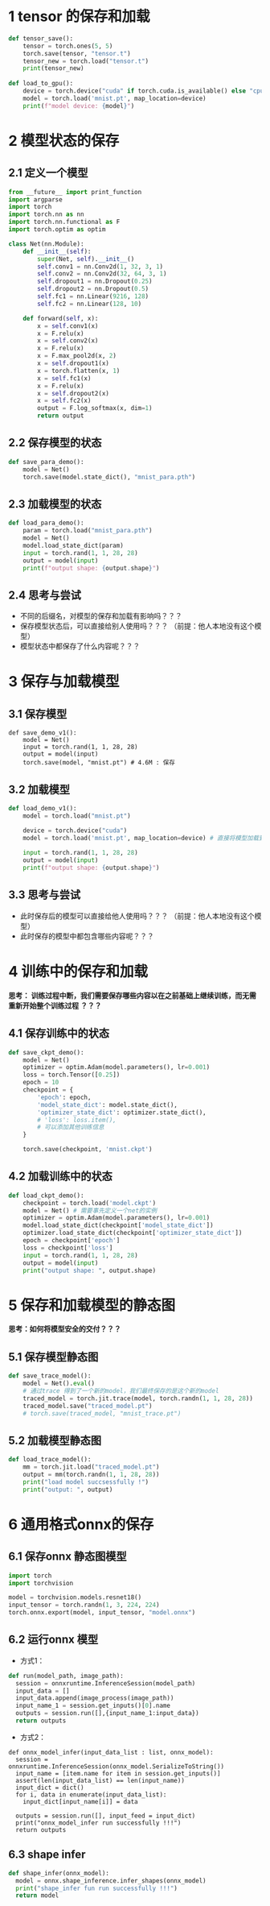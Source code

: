 # 1 tensor 的保存和加载
```python
def tensor_save():
    tensor = torch.ones(5, 5)
    torch.save(tensor, "tensor.t")
    tensor_new = torch.load("tensor.t")
    print(tensor_new)
    
def load_to_gpu():
    device = torch.device("cuda" if torch.cuda.is_available() else "cpu")
    model = torch.load('mnist.pt', map_location=device)
    print(f"model device: {model}")
```

# 2 模型状态的保存
## 2.1 定义一个模型
```python
from __future__ import print_function
import argparse
import torch
import torch.nn as nn
import torch.nn.functional as F
import torch.optim as optim

class Net(nn.Module):
    def __init__(self):
        super(Net, self).__init__()
        self.conv1 = nn.Conv2d(1, 32, 3, 1)
        self.conv2 = nn.Conv2d(32, 64, 3, 1)
        self.dropout1 = nn.Dropout(0.25)
        self.dropout2 = nn.Dropout(0.5)
        self.fc1 = nn.Linear(9216, 128)
        self.fc2 = nn.Linear(128, 10)

    def forward(self, x):
        x = self.conv1(x)
        x = F.relu(x)
        x = self.conv2(x)
        x = F.relu(x)
        x = F.max_pool2d(x, 2)
        x = self.dropout1(x)
        x = torch.flatten(x, 1)
        x = self.fc1(x)
        x = F.relu(x)
        x = self.dropout2(x)
        x = self.fc2(x)
        output = F.log_softmax(x, dim=1)
        return output
```

## 2.2 保存模型的状态
```python
def save_para_demo():
    model = Net()
    torch.save(model.state_dict(), "mnist_para.pth")
```

## 2.3 加载模型的状态
```python
def load_para_demo():
    param = torch.load("mnist_para.pth")
    model = Net()
    model.load_state_dict(param)
    input = torch.rand(1, 1, 28, 28)
    output = model(input)   
    print(f"output shape: {output.shape}")
```

## 2.4 思考与尝试
- 不同的后缀名，对模型的保存和加载有影响吗？？？
- 保存模型状态后，可以直接给别人使用吗？？？ （前提：他人本地没有这个模型）
- 模型状态中都保存了什么内容呢？？？

# 3 保存与加载模型
## 3.1 保存模型
```
def save_demo_v1():
    model = Net()
    input = torch.rand(1, 1, 28, 28)
    output = model(input)
    torch.save(model, "mnist.pt") # 4.6M : 保存
```
## 3.2 加载模型
```python
def load_demo_v1():
    model = torch.load("mnist.pt")

    device = torch.device("cuda")
    model = torch.load('mnist.pt', map_location=device) # 直接将模型加载到device上
    
    input = torch.rand(1, 1, 28, 28)
    output = model(input)
    print(f"output shape: {output.shape}")
```

## 3.3 思考与尝试
- 此时保存后的模型可以直接给他人使用吗？？？ （前提：他人本地没有这个模型）
- 此时保存的模型中都包含哪些内容呢？？？
    

# 4 训练中的保存和加载

**思考： 训练过程中断，我们需要保存哪些内容以在之前基础上继续训练，而无需重新开始整个训练过程 ？？？**

## 4.1 保存训练中的状态
```python
def save_ckpt_demo():
    model = Net()
    optimizer = optim.Adam(model.parameters(), lr=0.001)
    loss = torch.Tensor([0.25])
    epoch = 10
    checkpoint = {
        'epoch': epoch,
        'model_state_dict': model.state_dict(),
        'optimizer_state_dict': optimizer.state_dict(),
        # 'loss': loss.item(),
        # 可以添加其他训练信息
    }

    torch.save(checkpoint, 'mnist.ckpt')
```

## 4.2 加载训练中的状态
```python
def load_ckpt_demo():
    checkpoint = torch.load('model.ckpt')
    model = Net() # 需要事先定义一个net的实例
    optimizer = optim.Adam(model.parameters(), lr=0.001)
    model.load_state_dict(checkpoint['model_state_dict'])
    optimizer.load_state_dict(checkpoint['optimizer_state_dict'])
    epoch = checkpoint['epoch']
    loss = checkpoint['loss']
    input = torch.rand(1, 1, 28, 28)
    output = model(input)
    print("output shape: ", output.shape)
```

# 5 保存和加载模型的静态图

**思考：如何将模型安全的交付？？？** <br>

## 5.1 保存模型静态图
```python
def save_trace_model():
    model = Net().eval()
    # 通过trace 得到了一个新的model，我们最终保存的是这个新的model
    traced_model = torch.jit.trace(model, torch.randn(1, 1, 28, 28))
    traced_model.save("traced_model.pt")
    # torch.save(traced_model, "mnist_trace.pt")
```

## 5.2 加载模型静态图
```python
def load_trace_model():
    mm = torch.jit.load("traced_model.pt")
    output = mm(torch.randn(1, 1, 28, 28))
    print("load model succsessfully !")
    print("output: ", output)
```

# 6 通用格式onnx的保存
## 6.1 保存onnx 静态图模型
```python
import torch
import torchvision

model = torchvision.models.resnet18()
input_tensor = torch.randn(1, 3, 224, 224)
torch.onnx.export(model, input_tensor, "model.onnx")
```

## 6.2 运行onnx 模型
- 方式1：<br>
```python
def run(model_path, image_path):
  session = onnxruntime.InferenceSession(model_path)
  input_data = []
  input_data.append(image_process(image_path))
  input_name_1 = session.get_inputs()[0].name
  outputs = session.run([],{input_name_1:input_data})
  return outputs
```

- 方式2：<br>
```
def onnx_model_infer(input_data_list : list, onnx_model):
  session = onnxruntime.InferenceSession(onnx_model.SerializeToString())
  input_name = [item.name for item in session.get_inputs()]
  assert(len(input_data_list) == len(input_name))
  input_dict = dict()
  for i, data in enumerate(input_data_list):
    input_dict[input_name[i]] = data

  outputs = session.run([], input_feed = input_dict)
  print("onnx_model_infer run successfully !!!")
  return outputs
```

## 6.3 shape infer
```python
def shape_infer(onnx_model):
  model = onnx.shape_inference.infer_shapes(onnx_model)
  print("shape_infer fun run successfully !!!")
  return model
```

